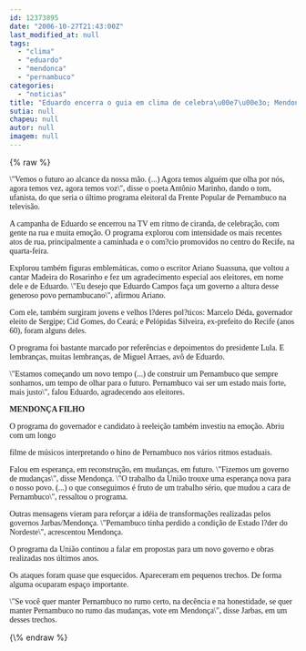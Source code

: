 ```yaml
---
id: 12373895
date: "2006-10-27T21:43:00Z"
last_modified_at: null
tags:
  - "clima"
  - "eduardo"
  - "mendonca"
  - "pernambuco"
categories:
  - "noticias"
title: "Eduardo encerra o guia em clima de celebra\u00e7\u00e3o; Mendon\u00e7a, ao som do hino de Pernambuco"
sutia: null
chapeu: null
autor: null
imagem: null
---
```

{\% raw %}
<p><P><FONT face=Verdana>\"Vemos o futuro ao alcance da nossa mão. (...) Agora temos alguém que olha por nós, agora temos vez, agora temos voz\", disse o poeta Antônio Marinho, dando o tom, ufanista, do que seria o último programa eleitoral da Frente Popular de Pernambuco na televisão.</FONT></P></p>
<p><P><FONT face=Verdana>A campanha de Eduardo se encerrou na TV em ritmo de ciranda, de celebração, com gente na rua e muita emoção. O programa explorou com intensidade os mais recentes atos de rua, principalmente a caminhada e o com?cio promovidos no centro do Recife, na quarta-feira.</FONT></P></p>
<p><P><FONT face=Verdana>Explorou também figuras emblemáticas, como o escritor Ariano Suassuna, que voltou a cantar Madeira do Rosarinho e fez um agradecimento especial aos eleitores, em nome dele e de Eduardo. \"Eu desejo que Eduardo Campos faça um governo a altura desse generoso povo pernambucano\", afirmou Ariano.</FONT></P></p>
<p><P><FONT face=Verdana>Com ele, também surgiram jovens e velhos l?deres pol?ticos: Marcelo Déda, governador eleito de Sergipe; Cid Gomes, do Ceará; e Pelópidas Silveira, ex-prefeito do Recife (anos 60), foram alguns deles.</FONT></P></p>
<p><P><FONT face=Verdana>O programa foi bastante marcado por referências e depoimentos do presidente Lula. E lembranças, muitas lembranças, de Miguel Arraes, avô de Eduardo.</FONT></P></p>
<p><P><FONT face=Verdana>\"Estamos começando um novo tempo (...) de construir um Pernambuco que sempre sonhamos, um tempo de olhar para o futuro. Pernambuco vai ser um estado mais forte, mais justo\", falou Eduardo, agradecendo aos eleitores.</FONT></P></p>
<p><P><FONT face=Verdana><STRONG>MENDONÇA FILHO</STRONG></FONT></P></p>
<p><P><FONT face=Verdana>O programa do governador e candidato à reeleição também investiu na emoção. Abriu com um longo</p>
<p> filme de músicos interpretando o hino de Pernambuco nos vários ritmos estaduais.</FONT></P></p>
<p><P><FONT face=Verdana>Falou em esperança, em reconstrução, em mudanças, em futuro. \"Fizemos um governo de mudanças\", disse Mendonça. \"O trabalho da União trouxe uma esperança nova para o nosso povo. (...) o que conseguimos é fruto de um trabalho sério, que mudou a cara de Pernambuco\", ressaltou o programa.</FONT></P></p>
<p><P><FONT face=Verdana>Outras mensagens vieram para reforçar a idéia de transformações realizadas pelos governos Jarbas/Mendonça. \"Pernambuco tinha perdido a condição de Estado l?der do Nordeste\", acrescentou Mendonça.</FONT></P></p>
<p><P><FONT face=Verdana>O programa da União continou a falar em propostas para um novo governo e obras realizadas nos últimos anos.</FONT></P></p>
<p><P><FONT face=Verdana>Os ataques foram quase que esquecidos. Apareceram em pequenos trechos. De forma alguma ocuparam espaço importante. </FONT></P></p>
<p><P><FONT face=Verdana>\"Se você quer manter Pernambuco no rumo certo, na decência e na honestidade, se quer manter Pernambuco no rumo das mudanças, vote em Mendonça\", disse Jarbas, em um desses trechos.</FONT></P> </p>
{\% endraw %}